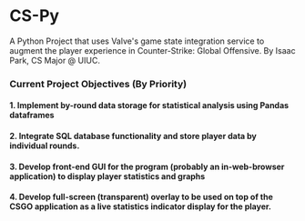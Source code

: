 # CS-Py
A Python Project that uses Valve's game state integration service to augment the player experience in Counter-Strike: Global Offensive. By Isaac Park, CS Major @ UIUC.

### Current Project Objectives (By Priority)
#### 1. Implement by-round data storage for statistical analysis using Pandas dataframes
#### 2. Integrate SQL database functionality and store player data by individual rounds.
#### 3. Develop front-end GUI for the program (probably an in-web-browser application) to display player statistics and graphs
#### 4. Develop full-screen (transparent) overlay to be used on top of the CSGO application as a live statistics indicator display for the player.

